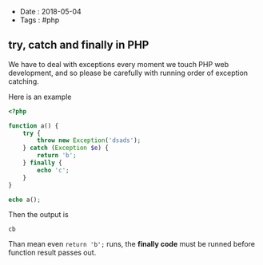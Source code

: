 - Date : 2018-05-04
- Tags : #php

## try, catch and finally in PHP

We have to deal with exceptions every moment we touch PHP web development, and so please be carefully with running order of exception catching.

Here is an example

```php
<?php

function a() {
	try {
		throw new Exception('dsads');
	} catch (Exception $e) {
		return 'b';
	} finally {
		echo 'c';
	}
}

echo a();
```

Then the output is

```
cb
```

Than mean even `return 'b';` runs, the **finally code** must be runned before function result passes out.

